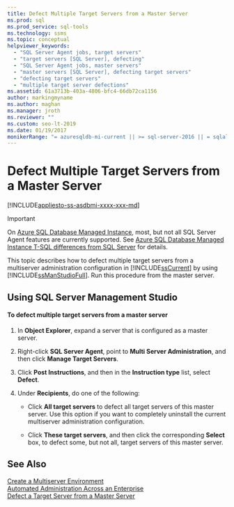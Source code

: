 ```yaml
---
title: Defect Multiple Target Servers from a Master Server
ms.prod: sql
ms.prod_service: sql-tools
ms.technology: ssms
ms.topic: conceptual
helpviewer_keywords: 
  - "SQL Server Agent jobs, target servers"
  - "target servers [SQL Server], defecting"
  - "SQL Server Agent jobs, master servers"
  - "master servers [SQL Server], defecting target servers"
  - "defecting target servers"
  - "multiple target server defections"
ms.assetid: 61a3713b-403a-4806-bfc4-66db72ca1156
author: markingmyname
ms.author: maghan
ms.manager: jroth
ms.reviewer: ""
ms.custom: seo-lt-2019
ms.date: 01/19/2017
monikerRange: "= azuresqldb-mi-current || >= sql-server-2016 || = sqlallproducts-allversions"
---
```


# Defect Multiple Target Servers from a Master Server

[!INCLUDE[appliesto-ss-asdbmi-xxxx-xxx-md](../../includes/appliesto-ss-asdbmi-xxxx-xxx-md.md)]

> [!IMPORTANT]  
> On [Azure SQL Database Managed Instance](https://docs.microsoft.com/azure/sql-database/sql-database-managed-instance), most, but not all SQL Server Agent features are currently supported. See [Azure SQL Database Managed Instance T-SQL differences from SQL Server](https://docs.microsoft.com/azure/sql-database/sql-database-managed-instance-transact-sql-information#sql-server-agent) for details.

This topic describes how to defect multiple target servers from a multiserver administration configuration in [!INCLUDE[ssCurrent](../../includes/sscurrent-md.md)] by using [!INCLUDE[ssManStudioFull](../../includes/ssmanstudiofull-md.md)]. Run this procedure from the master server.  
  
## <a name="SSMSProcedure"></a>Using SQL Server Management Studio  
  
#### To defect multiple target servers from a master server  
  
1.  In **Object Explorer**, expand a server that is configured as a master server.  
  
2.  Right-click **SQL Server Agent**, point to **Multi Server Administration**, and then click **Manage Target Servers**.  
  
3.  Click **Post Instructions**, and then in the **Instruction type** list, select **Defect**.  
  
4.  Under **Recipients**, do one of the following:  
  
    -   Click **All target servers** to defect all target servers of this master server. Use this option if you want to completely uninstall the current multiserver administration configuration.  
  
    -   Click **These target servers**, and then click the corresponding **Select** box, to defect some, but not all, target servers of this master server.  
  
## See Also  
[Create a Multiserver Environment](../../ssms/agent/create-a-multiserver-environment.md)  
[Automated Administration Across an Enterprise](../../ssms/agent/automated-administration-across-an-enterprise.md)  
[Defect a Target Server from a Master Server](../../ssms/agent/defect-a-target-server-from-a-master-server.md)  
  
